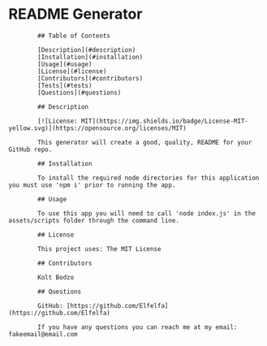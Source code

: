 # README Generator

            ## Table of Contents
            
            [Description](#description)
            [Installation](#installation)
            [Usage](#usage)
            [License](#license)
            [Contributors](#contributors)
            [Tests](#tests)
            [Questions](#questions)
            
            ## Description
            
            [![License: MIT](https://img.shields.io/badge/License-MIT-yellow.svg)](https://opensource.org/licenses/MIT)

            This generator will create a good, quality, README for your GitHub repo.

            ## Installation
            
            To install the required node directories for this application you must use 'npm i' prior to running the app.

            ## Usage
            
            To use this app you will need to call 'node index.js' in the assets/scripts folder through the command line.

            ## License
            
            This project uses: The MIT License

            ## Contributors
            
            Kolt Bodzo

            ## Questions

            GitHub: [https://github.com/Elfelfa](https://github.com/Elfelfa)

            If you have any questions you can reach me at my email: fakeemail@email.com
